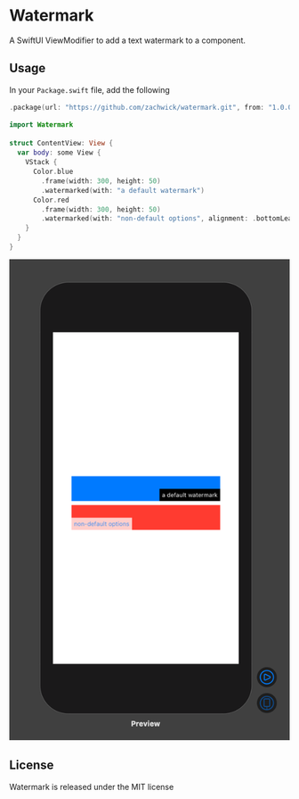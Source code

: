 # Watermark

A SwiftUI ViewModifier to add a text watermark to a component.

## Usage

In your `Package.swift` file, add the following

~~~~swift
.package(url: "https://github.com/zachwick/watermark.git", from: "1.0.0")
~~~~

~~~~swift
import Watermark

struct ContentView: View {
  var body: some View {
    VStack {
      Color.blue
        .frame(width: 300, height: 50)
        .watermarked(with: "a default watermark")
      Color.red
        .frame(width: 300, height: 50)
        .watermarked(with: "non-default options", alignment: .bottomLeading, opacity: 0.75, foreground: .blue, background: .white)
    }
  }
}
~~~~

![example](example.png)

## License

Watermark is released under the MIT license
